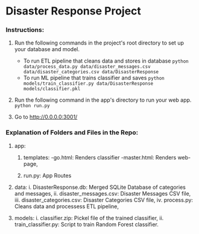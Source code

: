 # Disaster Response Project

### Instructions:
1. Run the following commands in the project's root directory to set up your database and model.

    - To run ETL pipeline that cleans data and stores in database
        `python data/process_data.py data/disaster_messages.csv data/disaster_categories.csv data/DisasterResponse`
    - To run ML pipeline that trains classifier and saves
        `python models/train_classifier.py data/DisasterResponse models/classifier.pkl`

2. Run the following command in the app's directory to run your web app.
    `python run.py`
    
3. Go to http://0.0.0.0:3001/
    
### Explanation of Folders and Files in the Repo:

1. app: 
      1. templates:
                -go.html: Renders classifier
                -master.html: Renders web-page,
                
      2. run.py: App Routes
      
2. data:
       i. DisasterResponse.db: Merged SQLite Database of categories and messages,
       ii. disaster_messages.csv: Disaster Messages CSV file,
       iii. disaster_categories.csv: Disaster Categories CSV file,
       iv. process.py: Cleans data and processess ETL pipeline,
      
3. models:
         i. classifier.zip: Pickel file of the trained classifier,
         ii. train_classifier.py: Script to train Random Forest classifier. 

